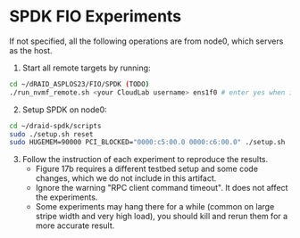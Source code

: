 # SPDK FIO Experiments

If not specified, all the following operations are from node0, which servers as the host.

1. Start all remote targets by running:
```Bash
cd ~/dRAID_ASPLOS23/FIO/SPDK (TODO)
./run_nvmf_remote.sh <your CloudLab username> ens1f0 # enter yes when it prompts
```

2. Setup SPDK on node0:
```Bash
cd ~/draid-spdk/scripts
sudo ./setup.sh reset
sudo HUGEMEM=90000 PCI_BLOCKED="0000:c5:00.0 0000:c6:00.0" ./setup.sh
```

3. Follow the instruction of each experiment to reproduce the results.
   - Figure 17b requires a different testbed setup and some code changes, which we do not include in this artifact.
   - Ignore the warning "RPC client command timeout". It does not affect the experiments.
   - Some experiments may hang there for a while (common on large stripe width and very high load), you should kill and rerun them for a more accurate result.